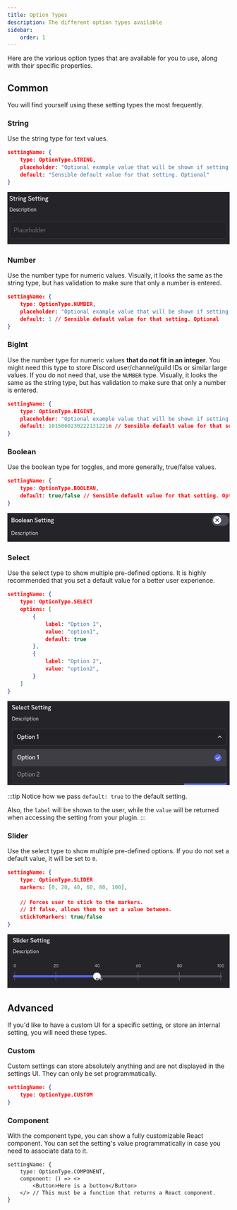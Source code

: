 ```yaml
---
title: Option Types
description: The different option types available
sidebar:
    order: 1
---
```


Here are the various option types that are available for you to use, along with their specific properties.

## Common

You will find yourself using these setting types the most frequently.

### String

Use the string type for text values.

```json
settingName: {
    type: OptionType.STRING,
    placeholder: "Optional example value that will be shown if setting is unset",
    default: "Sensible default value for that setting. Optional"
}
```

![Screenshot of a string setting](../../../assets/screenshots/settings/string.png)

### Number

Use the number type for numeric values. Visually, it looks the same as the string type, but has validation to make sure that only a number is entered.

```json
settingName: {
    type: OptionType.NUMBER,
    placeholder: "Optional example value that will be shown if setting is unset",
    default: 1 // Sensible default value for that setting. Optional 
}
```

### BigInt

Use the number type for numeric values **that do not fit in an integer**. You might need this type to store Discord user/channel/guild IDs or similar
large values. If you do not need that, use the `NUMBER` type. Visually, it looks the same as the string type, but has validation to make sure that only a number is entered.

```json
settingName: {
    type: OptionType.BIGINT,
    placeholder: "Optional example value that will be shown if setting is unset",
    default: 1015060230222131221n // Sensible default value for that setting. Optional 
}
```

### Boolean

Use the boolean type for toggles, and more generally, true/false values.

```json
settingName: {
    type: OptionType.BOOLEAN,
    default: true/false // Sensible default value for that setting. Optional
}
```

![Screenshot of a boolean setting](../../../assets/screenshots/settings/boolean.png)

### Select

Use the select type to show multiple pre-defined options. It is highly recommended that you set a default value for a better user experience.

```json
settingName: {
    type: OptionType.SELECT
    options: [
        {
            label: "Option 1",
            value: "option1",
            default: true
        },
        {
            label: "Option 2",
            value: "option2",
        }
    ]
}
```

![Screenshot of a select setting](../../../assets/screenshots/settings/select.png)

:::tip
Notice how we pass `default: true` to the default setting. 

Also, the `label` will be shown to the user, while the `value` will be returned when accessing the
setting from your plugin.
:::

### Slider

Use the select type to show multiple pre-defined options. If you do not set a default value, it will be set to `0`.

```json
settingName: {
    type: OptionType.SLIDER
    markers: [0, 20, 40, 60, 80, 100],

    // Forces user to stick to the markers.
    // If false, allows them to set a value between.
    stickToMarkers: true/false
}
```

![Screenshot of a slider setting](../../../assets/screenshots/settings/slider.png)

## Advanced

If you'd like to have a custom UI for a specific setting, or store an internal setting, you will need these types.

### Custom

Custom settings can store absolutely anything and are not displayed in the settings UI. They can only be set programmatically.

```json
settingName: {
    type: OptionType.CUSTOM
}
```

### Component

With the component type, you can show a fully customizable React component. You can set the setting's value programmatically 
in case you need to associate data to it.

```tsx
settingName: {
    type: OptionType.COMPONENT,
    component: () => <>
        <Button>Here is a button</Button>
    </> // This must be a function that returns a React component.
}

